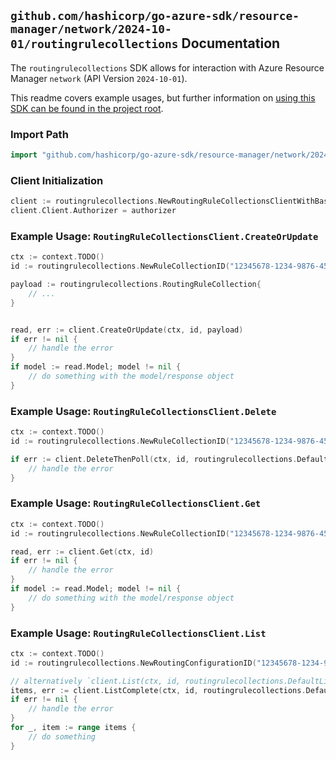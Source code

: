 
## `github.com/hashicorp/go-azure-sdk/resource-manager/network/2024-10-01/routingrulecollections` Documentation

The `routingrulecollections` SDK allows for interaction with Azure Resource Manager `network` (API Version `2024-10-01`).

This readme covers example usages, but further information on [using this SDK can be found in the project root](https://github.com/hashicorp/go-azure-sdk/tree/main/docs).

### Import Path

```go
import "github.com/hashicorp/go-azure-sdk/resource-manager/network/2024-10-01/routingrulecollections"
```


### Client Initialization

```go
client := routingrulecollections.NewRoutingRuleCollectionsClientWithBaseURI("https://management.azure.com")
client.Client.Authorizer = authorizer
```


### Example Usage: `RoutingRuleCollectionsClient.CreateOrUpdate`

```go
ctx := context.TODO()
id := routingrulecollections.NewRuleCollectionID("12345678-1234-9876-4563-123456789012", "example-resource-group", "networkManagerName", "routingConfigurationName", "ruleCollectionName")

payload := routingrulecollections.RoutingRuleCollection{
	// ...
}


read, err := client.CreateOrUpdate(ctx, id, payload)
if err != nil {
	// handle the error
}
if model := read.Model; model != nil {
	// do something with the model/response object
}
```


### Example Usage: `RoutingRuleCollectionsClient.Delete`

```go
ctx := context.TODO()
id := routingrulecollections.NewRuleCollectionID("12345678-1234-9876-4563-123456789012", "example-resource-group", "networkManagerName", "routingConfigurationName", "ruleCollectionName")

if err := client.DeleteThenPoll(ctx, id, routingrulecollections.DefaultDeleteOperationOptions()); err != nil {
	// handle the error
}
```


### Example Usage: `RoutingRuleCollectionsClient.Get`

```go
ctx := context.TODO()
id := routingrulecollections.NewRuleCollectionID("12345678-1234-9876-4563-123456789012", "example-resource-group", "networkManagerName", "routingConfigurationName", "ruleCollectionName")

read, err := client.Get(ctx, id)
if err != nil {
	// handle the error
}
if model := read.Model; model != nil {
	// do something with the model/response object
}
```


### Example Usage: `RoutingRuleCollectionsClient.List`

```go
ctx := context.TODO()
id := routingrulecollections.NewRoutingConfigurationID("12345678-1234-9876-4563-123456789012", "example-resource-group", "networkManagerName", "routingConfigurationName")

// alternatively `client.List(ctx, id, routingrulecollections.DefaultListOperationOptions())` can be used to do batched pagination
items, err := client.ListComplete(ctx, id, routingrulecollections.DefaultListOperationOptions())
if err != nil {
	// handle the error
}
for _, item := range items {
	// do something
}
```
